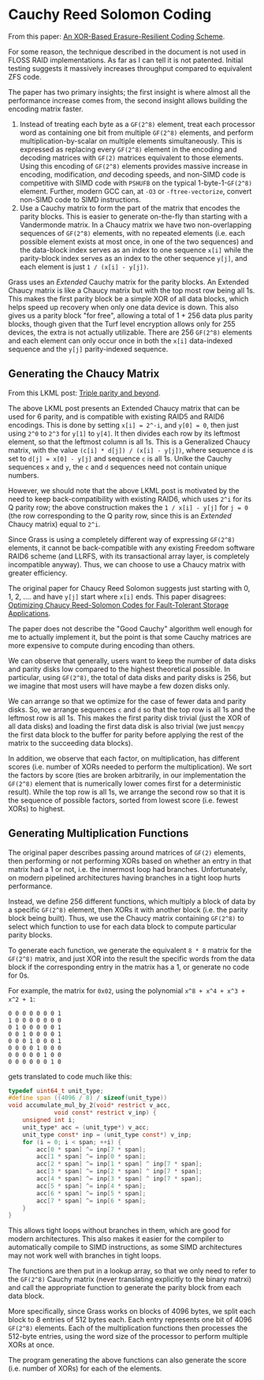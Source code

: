 Cauchy Reed Solomon Coding
==========================

From this paper: [An XOR-Based Erasure-Resilient Coding Scheme](https://www.researchgate.net/profile/Michael-Luby-2/publication/2643899_An_XOR-Based_Erasure-Resilient_Coding_Scheme/links/02bfe50f19c46ba3cc000000/An-XOR-Based-Erasure-Resilient-Coding-Scheme.pdf).

For some reason, the technique described in the document is not
used in FLOSS RAID implementations.
As far as I can tell it is not patented.
Initial testing suggests it massively increases throughput
compared to equivalent ZFS code.

The paper has two primary insights; the first insight is where
almost all the performance increase comes from, the second
insight allows building the encoding matrix faster.

1.  Instead of treating each byte as a `GF(2^8)` element, treat
    each processor word as containing one bit from multiple
    `GF(2^8)` elements, and perform multiplication-by-scalar
    on multiple elements simultaneously.
    This is expressed as replacing every `GF(2^8)` element in
    the encoding and decoding matrices with `GF(2)` matrices
    equivalent to those elements.
    Using this encoding of `GF(2^8)` elements provides massive
    increase in encoding, modification, *and* decoding speeds,
    and non-SIMD code is competitive with SIMD code with
    `PSHUFB` on the typical 1-byte-1-`GF(2^8)` element.
    Further, modern GCC can, at `-O3` or `-ftree-vectorize`,
    convert non-SIMD code to SIMD instructions.
2.  Use a Cauchy matrix to form the part of the matrix that
    encodes the parity blocks.
    This is easier to generate on-the-fly than starting with a
    Vandermonde matrix.
    In a Chaucy matrix we have two non-overlapping sequences of
    `GF(2^8)` elements, with no repeated elements (i.e. each
    possible element exists at most once, in one of the two
    sequences) and the data-block index serves as an index to one
    sequence `x[i]` while the parity-block index serves as an
    index to the other sequence `y[j]`, and each element is just
    `1 / (x[i] - y[j])`.

Grass uses an *Extended* Cauchy matrix for the parity blocks.
An Extended Chaucy matrix is like a Chaucy matrix but with the
top most row being all 1s.
This makes the first parity block be a simple XOR of all data
blocks, which helps speed up recovery when only one data device
is down.
This also gives us a parity block "for free", allowing a total
of 1 + 256 data plus parity blocks, though given that the Turf
level encryption allows only for 255 devices, the extra is not
actually utilizable.
There are 256 `GF(2^8)` elements and each element can only
occur once in both the `x[i]` data-indexed sequence and the
`y[j]` parity-indexed sequence.

Generating the Chaucy Matrix
----------------------------

From this LKML post: [Triple parity and beyond](https://www.mail-archive.com/linux-btrfs@vger.kernel.org/msg28964.html).

The above LKML post presents an Extended Chaucy matrix that can
be used for 6 parity, and is compatible with existing RAID5 and
RAID6 encodings.
This is done by setting `x[i] = 2^-i`, and `y[0] = 0`, then just
using `2^0` to `2^3` for `y[1]` to `y[4]`.
It then divides each row by its leftmost element, so that the
leftmost column is all 1s.
This is a Generalized Chaucy matrix, with the value
`(c[i] * d[j]) / (x[i] - y[j])`, where sequence `d` is set to
`d[j] = x[0] - y[j]` and sequence `c` is all 1s.
Unlke the Cauchy sequences `x` and `y`, the `c` and `d` sequences
need not contain unique numbers.

However, we should note that the above LKML post is motivated
by the need to keep back-compatibility with existing RAID6,
which uses `2^i` for its Q parity row; the above construction
makes the `1 / x[i] - y[j]` for `j = 0` (the row corresponding
to the Q parity row, since this is an *Extended* Chaucy matrix)
equal to `2^i`.

Since Grass is using a completely different way of expressing
`GF(2^8)` elements, it cannot be back-compatible with any
existing Freedom software RAID6 scheme (and LLRFS, with its
transactional array layer, is completely incompatible anyway).
Thus, we can choose to use a Chaucy matrix with greater
efficiency.

The original paper for Chaucy Reed Solomon suggests just
starting with 0, 1, 2, .... and have `y[j]` start where `x[i]`
ends.
This paper disagrees: [Optimizing Chaucy Reed-Solomon Codes
for Fault-Tolerant Storage Applications](https://web.eecs.utk.edu/~jplank/plank/papers/CS-05-569.pdf).

The paper does not describe the "Good Cauchy" algorithm
well enough for me to actually implement it, but the point
is that some Cauchy matrices are more expensive to compute
during encoding than others.

We can observe that generally, users want to keep the number
of data disks and parity disks low compared to the highest
theoretical possible.
In particular, using `GF(2^8)`, the total of data disks and
parity disks is 256, but we imagine that most users will have
maybe a few dozen disks only.

We can arrange so that we optimize for the case of fewer
data and parity disks.
So, we arrange sequences `c` and `d` so that the top row is
all 1s and the leftmost row is all 1s.
This makes the first parity disk trivial (just the XOR of
all data disks) and loading the first data disk is also
trivial (we just `memcpy` the first data block to the buffer
for parity before applying the rest of the matrix to the
succeeding data blocks).

In addition, we observe that each factor, on multiplication,
has different scores (i.e. number of XORs needed to perform
the multiplication).
We sort the factors by score (ties are broken arbitrarily,
in our implementation the `GF(2^8)` element that is numerically
lower comes first for a deterministic result).
While the top row is all 1s, we arrange the second row so that
it is the sequence of possible factors, sorted from lowest
score (i.e. fewest XORs) to highest.

Generating Multiplication Functions
-----------------------------------

The original paper describes passing around matrices of
`GF(2)` elements, then performing or not performing XORs
based on whether an entry in that matrix had a 1 or not,
i.e. the innermost loop had branches.
Unfortunately, on modern pipelined architectures having
branches in a tight loop hurts performance.

Instead, we define 256 different functions, which multiply
a block of data by a specific `GF(2^8)` element, then XORs
it with another block (i.e. the parity block being built).
Thus, we use the Chaucy matrix containing `GF(2^8)` to
select which function to use for each data block to compute
particular parity blocks.

To generate each function, we generate the equivalent
`8 * 8` matrix for the `GF(2^8)` matrix, and just XOR
into the result the specific words from the data block
if the corresponding entry in the matrix has a 1, or
generate no code for 0s.

For example, the matrix for `0x02`, using the polynomial
`x^8 + x^4 + x^3 + x^2 + 1`:

    0 0 0 0 0 0 0 1
    1 0 0 0 0 0 0 0
    0 1 0 0 0 0 0 1
    0 0 1 0 0 0 0 1
    0 0 0 1 0 0 0 1
    0 0 0 0 1 0 0 0
    0 0 0 0 0 1 0 0
    0 0 0 0 0 0 1 0

gets translated to code much like this:

```c
typedef uint64_t unit_type;
#define span ((4096 / 8) / sizeof(unit_type))
void accumulate_mul_by_2(void* restrict v_acc,
			 void const* restrict v_inp) {
	unsigned int i;
	unit_type* acc = (unit_type*) v_acc;
	unit_type const* inp = (unit_type const*) v_inp;
	for (i = 0; i < span; ++i) {
		acc[0 * span] ^= inp[7 * span];
		acc[1 * span] ^= inp[0 * span];
		acc[2 * span] ^= inp[1 * span] ^ inp[7 * span];
		acc[3 * span] ^= inp[2 * span] ^ inp[7 * span];
		acc[4 * span] ^= inp[3 * span] ^ inp[7 * span];
		acc[5 * span] ^= inp[4 * span];
		acc[6 * span] ^= inp[5 * span];
		acc[7 * span] ^= inp[6 * span];
	}
}
```

This allows tight loops without branches in them, which are
good for modern architectures.
This also makes it easier for the compiler to automatically
compile to SIMD instructions, as some SIMD architectures
may not work well with branches in tight loops.

The functions are then put in a lookup array, so that we only
need to refer to the `GF(2^8)` Cauchy matrix (never translating
explicitly to the binary matrxi) and call the appropriate
function to generate the parity block from each data block.

More specifically, since Grass works on blocks of 4096
bytes, we split each block to 8 entries of 512 bytes each.
Each entry represents one bit of 4096 `GF(2^8)` elements.
Each of the multiplication functions then processes the
512-byte entries, using the word size of the processor to
perform multiple XORs at once.

The program generating the above functions can also
generate the score (i.e. number of XORs) for each of the
elements.
